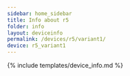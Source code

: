 ```yaml
---
sidebar: home_sidebar
title: Info about r5
folder: info
layout: deviceinfo
permalink: /devices/r5/variant1/
device: r5_variant1
---
```

{% include templates/device_info.md %}

